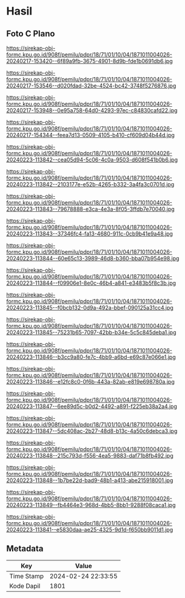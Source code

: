 # Hasil

## Foto C Plano

https://sirekap-obj-formc.kpu.go.id/908f/pemilu/pdpr/18/71/01/10/04/1871011004026-20240217-153420--6f89a9fb-3675-4901-8d9b-fde1b0691db6.jpg

https://sirekap-obj-formc.kpu.go.id/908f/pemilu/pdpr/18/71/01/10/04/1871011004026-20240217-153546--d020fdad-32be-4524-bc42-3748f5276876.jpg

https://sirekap-obj-formc.kpu.go.id/908f/pemilu/pdpr/18/71/01/10/04/1871011004026-20240217-153948--0e95a758-64d0-4293-97ec-c84830cafd22.jpg

https://sirekap-obj-formc.kpu.go.id/908f/pemilu/pdpr/18/71/01/10/04/1871011004026-20240217-154344--feea7d13-0509-4105-b410-cf609d04b44d.jpg

https://sirekap-obj-formc.kpu.go.id/908f/pemilu/pdpr/18/71/01/10/04/1871011004026-20240223-113842--cea05d94-5c06-4c0a-9503-d608f541b0b6.jpg

https://sirekap-obj-formc.kpu.go.id/908f/pemilu/pdpr/18/71/01/10/04/1871011004026-20240223-113842--2103177e-e52b-4265-b332-3a4fa3c0701d.jpg

https://sirekap-obj-formc.kpu.go.id/908f/pemilu/pdpr/18/71/01/10/04/1871011004026-20240223-113843--79678888-e3ca-4e3a-8f05-3ffdb7e70040.jpg

https://sirekap-obj-formc.kpu.go.id/908f/pemilu/pdpr/18/71/01/10/04/1871011004026-20240223-113843--37346fc4-fa13-4680-911c-0cb9b41e9a48.jpg

https://sirekap-obj-formc.kpu.go.id/908f/pemilu/pdpr/18/71/01/10/04/1871011004026-20240223-113844--60e65c13-3989-46d8-b360-bba07b954e98.jpg

https://sirekap-obj-formc.kpu.go.id/908f/pemilu/pdpr/18/71/01/10/04/1871011004026-20240223-113844--f09906e1-8e0c-46b4-a841-e3483b5f8c3b.jpg

https://sirekap-obj-formc.kpu.go.id/908f/pemilu/pdpr/18/71/01/10/04/1871011004026-20240223-113845--f0bcb132-0d9a-492a-bbef-090125a31cc4.jpg

https://sirekap-obj-formc.kpu.go.id/908f/pemilu/pdpr/18/71/01/10/04/1871011004026-20240223-113845--75231b65-7097-42bb-b34e-5c5c845deba1.jpg

https://sirekap-obj-formc.kpu.go.id/908f/pemilu/pdpr/18/71/01/10/04/1871011004026-20240223-113846--b3cc9a80-fe7c-4bb9-a6bd-e69c87e066e1.jpg

https://sirekap-obj-formc.kpu.go.id/908f/pemilu/pdpr/18/71/01/10/04/1871011004026-20240223-113846--e12fc8c0-0f6b-443a-82ab-e819e698780a.jpg

https://sirekap-obj-formc.kpu.go.id/908f/pemilu/pdpr/18/71/01/10/04/1871011004026-20240223-113847--6ee89d5c-b0d2-4492-a891-f225eb38a2a4.jpg

https://sirekap-obj-formc.kpu.go.id/908f/pemilu/pdpr/18/71/01/10/04/1871011004026-20240223-113847--5dc408ac-2b27-48d8-b13c-4a50c6debca3.jpg

https://sirekap-obj-formc.kpu.go.id/908f/pemilu/pdpr/18/71/01/10/04/1871011004026-20240223-113848--215c793d-f556-4ea5-9883-daf71b8fb492.jpg

https://sirekap-obj-formc.kpu.go.id/908f/pemilu/pdpr/18/71/01/10/04/1871011004026-20240223-113848--1b7be22d-bad9-48b1-a413-abe215918001.jpg

https://sirekap-obj-formc.kpu.go.id/908f/pemilu/pdpr/18/71/01/10/04/1871011004026-20240223-113849--fb4464e3-968d-4bb5-8bb1-9288f08caca1.jpg

https://sirekap-obj-formc.kpu.go.id/908f/pemilu/pdpr/18/71/01/10/04/1871011004026-20240223-113841--e5830daa-ae25-4325-9d1d-f650bb9011d1.jpg


## Metadata

| Key        | Value               |
| ---------- | ------------------- |
| Time Stamp | 2024-02-24 22:33:55 |
| Kode Dapil | 1801                |



